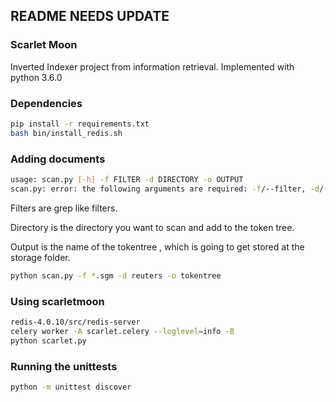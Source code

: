README NEEDS UPDATE
-------------------


### Scarlet Moon
Inverted Indexer project from information retrieval.
Implemented with python 3.6.0


### Dependencies

```bash
pip install -r requirements.txt
bash bin/install_redis.sh
```

### Adding documents

```bash
usage: scan.py [-h] -f FILTER -d DIRECTORY -o OUTPUT
scan.py: error: the following arguments are required: -f/--filter, -d/--directory, -o/--output
```

Filters are grep like filters.

Directory is the directory you want to scan and add to the token tree.

Output is the name of the tokentree , which is going to get stored at the storage folder.


```bash
python scan.py -f *.sgm -d reuters -o tokentree
```

### Using scarletmoon



```bash
redis-4.0.10/src/redis-server
celery worker -A scarlet.celery --loglevel=info -B
python scarlet.py
```

### Running the unittests

```bash
python -m unittest discover
```